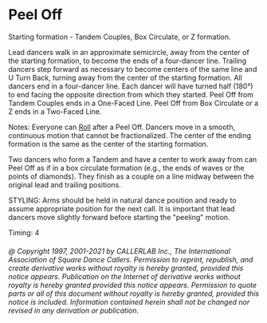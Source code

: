 
# Peel Off

Starting formation - Tandem Couples, Box Circulate, or Z formation.

Lead dancers walk in an approximate semicircle, away from the center of the starting formation, to
become the ends of a four-dancer line. Trailing dancers step forward as necessary to become centers of
the same line and U Turn Back, turning away from the center of the starting formation. All dancers end
in a four-dancer line. Each dancer will have turned half (180°) to end facing the opposite
direction from which they started. Peel Off from Tandem Couples ends in a One-Faced Line. Peel Off
from Box Circulate or a Z ends in a Two-Faced Line.

Notes: Everyone can [Roll](anything_and_roll.html) after a Peel Off. Dancers move in a smooth, continuous motion that cannot
be fractionalized. The center of the ending formation is the same as the center of the starting formation.

Two dancers who form a Tandem and have a center to work away from can Peel Off as if in a box
circulate formation (e.g., the ends of waves or the points of diamonds). They finish as a couple on a line
midway between the original lead and trailing positions.

STYLING: Arms should be held in  natural dance position and ready to assume appropriate position for the next call. It is important that lead dancers move slightly forward before starting the "peeling" motion.

Timing: 4
###### @ Copyright 1997, 2001-2021 by CALLERLAB Inc., The International Association of Square Dance Callers. Permission to reprint, republish, and create derivative works without royalty is hereby granted, provided this notice appears. Publication on the Internet of derivative works without royalty is hereby granted provided this notice appears. Permission to quote parts or all of this document without royalty is hereby granted, provided this notice is included. Information contained herein shall not be changed nor revised in any derivation or publication.
